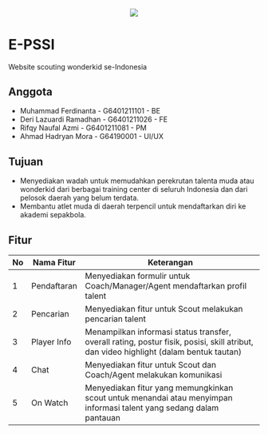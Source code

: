 <h6 align="center"><img src="https://github.com/Mdferdinanta/E-PSSI/assets/109503143/e022c3ed-ba33-48bf-8f7c-05c6c8a8526b"></h6>

# E-PSSI
Website scouting wonderkid se-Indonesia

## Anggota
- Muhammad Ferdinanta - G6401211101 - BE
- Deri Lazuardi Ramadhan - G6401211026 - FE
-  Rifqy Naufal Azmi - G6401211081 - PM
-   Ahmad Hadryan Mora - G64190001 - UI/UX

## Tujuan
- Menyediakan wadah untuk memudahkan perekrutan talenta muda atau wonderkid dari berbagai training center di seluruh Indonesia dan dari pelosok daerah yang belum terdata.
-  Membantu atlet muda di daerah terpencil untuk mendaftarkan diri ke akademi sepakbola.

## Fitur

|No|Nama Fitur|Keterangan|
|-|-|-|
|1|Pendaftaran|Menyediakan formulir untuk Coach/Manager/Agent mendaftarkan profil talent|
|2|Pencarian|Menyediakan fitur untuk Scout melakukan pencarian talent|
|3|Player Info|Menampilkan informasi status transfer, overall rating, postur fisik, posisi, skill atribut, dan video highlight (dalam bentuk tautan)|
|4|Chat|Menyediakan fitur untuk Scout dan Coach/Agent melakukan komunikasi|
|5|On Watch|Menyediakan fitur yang memungkinkan scout untuk menandai atau menyimpan informasi talent yang sedang dalam pantauan|

